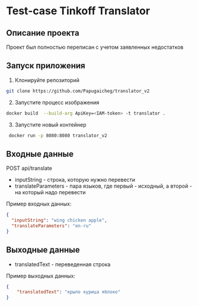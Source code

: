 # Test-case Tinkoff Translator

## Описание проекта

Проект был полностью переписан с учетом заявленных недостатков

## Запуск приложения

1. Клонируйте репозиторий
```sh 
git clone https://github.com/Papugaicheg/translator_v2
```

2. Запустите процесс изображения
```sh 
docker build  --build-arg ApiKey=<IAM-token> -t translator .
```

3. Запустите новый контейнер 
```sh 
 docker run -p 8080:8080 translator_v2
```

## Входные данные
POST api/translate

* inputString - строка, которую нужно перевести
* translateParameters - пара языков, где первый - исходный, а второй - на который надо перевести

Пример входных данных:

```json
{
  "inputString": "wing chicken apple",
  "translateParameters": "en-ru"
}
```

## Выходные данные

* translatedText - переведенная строка

Пример выходных данных:

```json
{
    "translatedText": "крыло курица яблоко"
}
```


